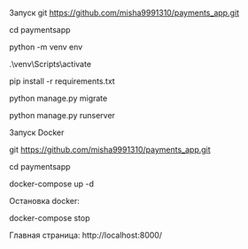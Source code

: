 Запуск
git https://github.com/misha9991310/payments_app.git

cd paymentsapp

python -m venv env

.\venv\Scripts\activate

pip install -r requirements.txt

python manage.py migrate

python manage.py runserver

Запуск Docker

git https://github.com/misha9991310/payments_app.git

cd paymentsapp

docker-compose up -d

Остановка docker:

docker-compose stop

Главная страница: http://localhost:8000/


